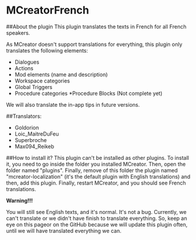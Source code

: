 # MCreatorFrench

##About the plugin
This plugin translates the texts in French for all French speakers.

As MCreator doesn't support translations for everything, this plugin only translates the following elements:

* Dialogues
* Actions
* Mod elements (name and description)
* Workspace categories
* Global Triggers
*  Procedure categories
*Procedure Blocks (Not complete yet)

We will also translate the in-app tips in future versions.


##Translators:
* Goldorion
* Loic_MaitreDuFeu
* Superbroche
* Max094_Reikeb


##How to install it?
This plugin can't be installed as other plugins. To install it, you need to go inside the folder you installed MCreator. Then, open the folder named "plugins". Finally, remove of this folder the plugin named "mcreator-localization" (it's the default plugin with English translations) and then, add this plugin. Finally, restart MCreator, and you should see French translations.

**Warning!!!**

You will still see English texts, and it's normal. It's not a bug. Currently, we can't translate or we didn't have finish to translate everything. So, keep an eye on this pageor on the GitHub because we will update this plugin often, until we will have translated everything we can.